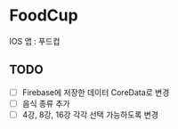 # FoodCup
IOS 앱 : 푸드컵
## TODO
- [ ] Firebase에 저장한 데이터 CoreData로 변경
- [ ] 음식 종류 추가
- [ ] 4강, 8강, 16강 각각 선택 가능하도록 변경
